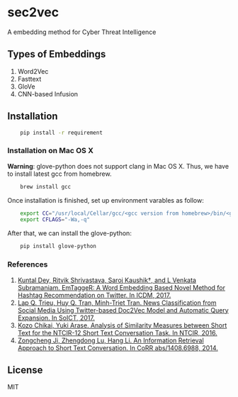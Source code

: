 # sec2vec
A embedding method for Cyber Threat Intelligence


## Types of Embeddings

1. Word2Vec
2. Fasttext
3. GloVe
4. CNN-based Infusion

## Installation

```bash
	pip install -r requirement
```

### Installation on Mac OS X

**Warning**: glove-python does not support clang in Mac OS X. Thus, we have to install latest gcc from homebrew.

```bash
	brew install gcc
``` 

Once installation is finished, set up environment varables as follow:
```bash
	export CC="/usr/local/Cellar/gcc/<gcc version from homebrew>/bin/<g++>"
	export CFLAGS="-Wa,-q"
```

After that, we can install the glove-python:
```bash
	pip install glove-python
```

### References
1. [Kuntal Dey, Ritvik Shrivastava, Saroj Kaushik†, and L Venkata Subramaniam. EmTaggeR: A Word Embedding Based Novel Method for Hashtag Recommendation on Twitter. In ICDM, 2017.](https://arxiv.org/pdf/1712.01562.pdf)
2. [Lap Q. Trieu, Huy Q. Tran, 	Minh-Triet Tran. News Classification from Social Media Using Twitter-based Doc2Vec Model and Automatic Query Expansion. In SoICT, 2017.](https://dl.acm.org/citation.cfm?id=3155206)
3. [Kozo Chikai, Yuki Arase. Analysis of Similarity Measures between Short Text for the NTCIR-12 Short Text Conversation Task. In NTCIR, 2016.](https://pdfs.semanticscholar.org/0ca2/d9d6e2f712d140f7b07a6aa0f91bd45d2e3a.pdf)
4. [Zongcheng Ji, Zhengdong Lu, Hang Li. An Information Retrieval Approach to Short Text Conversation. In CoRR abs/1408.6988, 2014.](https://arxiv.org/pdf/1408.6988.pdf)

## License

MIT

